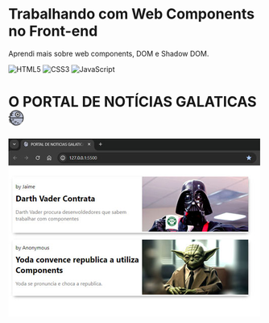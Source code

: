 # Trabalhando com Web Components no Front-end 
Aprendi mais sobre web components, DOM e Shadow DOM.

![HTML5](https://img.shields.io/badge/HTML5-E34F26?style=for-the-badge&logo=html5&logoColor=white)
![CSS3](https://img.shields.io/badge/CSS3-1572B6?style=for-the-badge&logo=css3&logoColor=white)
![JavaScript](https://img.shields.io/badge/JavaScript-F7DF1E?style=for-the-badge&logo=javascript&logoColor=black)

 # O PORTAL DE NOTÍCIAS GALATICAS  <img src="assets/estrela-da-morte.png" width="30"> 

![Print do Resultado](/assets/print_portalnews.jpg)
